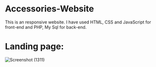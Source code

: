 # Accessories-Website
This is an responsive website. I have used HTML, CSS and JavaScript for front-end and PHP, My Sql for back-end. 
# Landing page:
![Screenshot (1311)](https://user-images.githubusercontent.com/83781242/224623144-5705535d-71d8-4fa3-9934-bbe1b021d6c6.png)
